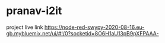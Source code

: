 # pranav-i2it
project live link https://node-red-swypy-2020-08-16.eu-gb.mybluemix.net/ui/#!/0?socketid=8O6H1aU13pB9pXFPAAA-
